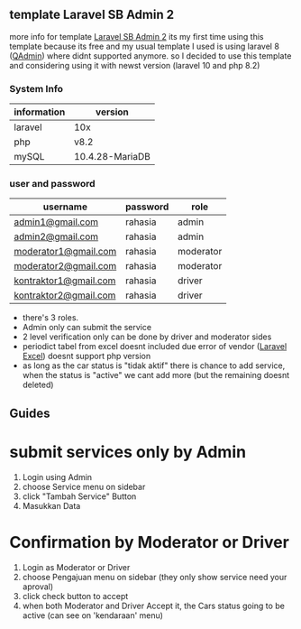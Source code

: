 ## template Laravel SB Admin 2
more info for template [Laravel SB Admin 2](https://github.com/aleckrh/laravel-sb-admin-2)
its my first time using this template because its free and my usual template I used is using laravel 8 ([QAdmin](https://github.com/superXdev/QAdmin)) where didnt supported anymore. so I decided to use this template and considering using it with newst version (laravel 10 and php 8.2)

### System Info
| information     | version         |
|-----------------|-----------------|
| laravel         | 10x             |
| php             | v8.2            |
| mySQL           | 10.4.28-MariaDB |

### user and password 
| username                 | password  | role      |
|--------------------------|-----------|-----------|
| admin1@gmail.com         | rahasia   | admin     |
| admin2@gmail.com         | rahasia   | admin     |
| moderator1@gmail.com     | rahasia   | moderator |
| moderator2@gmail.com     | rahasia   | moderator |
| kontraktor1@gmail.com    | rahasia   | driver    |
| kontraktor2@gmail.com    | rahasia   | driver    |


- there's 3 roles.
- Admin only can submit the service
- 2 level verification only can be done by driver and moderator sides
- periodict tabel from excel doesnt included due error of vendor ([Laravel Excel](https://laravel-excel.com/)) doesnt support php version
- as long as the car status is "tidak aktif" there is chance to add service, when the status is "active" we cant add more (but the remaining doesnt deleted)


## Guides
# submit services only by Admin
1. Login using Admin
2. choose Service menu on sidebar
3. click "Tambah Service" Button
4. Masukkan Data

# Confirmation by Moderator or Driver
1. Login as Moderator or Driver
2. choose Pengajuan menu on sidebar (they only show service need your aproval)
3. click check button to accept
4. when both Moderator and Driver Accept it, the Cars status going to be active (can see on 'kendaraan' menu)

